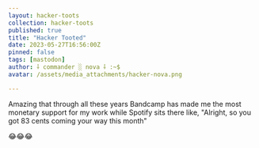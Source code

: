 ```yaml
---
layout: hacker-toots
collection: hacker-toots
published: true
title: "Hacker Tooted"
date: 2023-05-27T16:56:00Z
pinned: false
tags: [mastodon]
author: ⸸ commander ░ nova ⸸ :~$
avatar: /assets/media_attachments/hacker-nova.png

---
```


<p>Amazing that through all these years Bandcamp has made me the most monetary support for my work while Spotify sits there like, &quot;Alright, so you got 83 cents coming your way this month&quot;</p><p>😂​😂​😂​</p>


